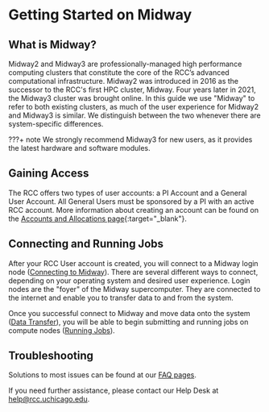 # Getting Started on Midway
<!-- From these links:
https://rcc.uchicago.edu/accounts-allocations -->

## What is Midway?
Midway2 and Midway3 are professionally-managed high performance computing clusters that constitute the core of the RCC’s advanced computational infrastructure. Midway2 was introduced in 2016 as the successor to the RCC's first HPC cluster, Midway. Four years later in 2021, the Midway3 cluster was brought online. In this guide we use "Midway" to refer to both existing clusters, as much of the user experience for Midway2 and Midway3 is similar. We distinguish between the two whenever there are system-specific differences.  

???+ note
    We strongly recommend Midway3 for new users, as it provides the latest hardware and software modules.

## Gaining Access
The RCC offers two types of user accounts: a PI Account and a General User Account. All General Users must be sponsored by a PI with an active RCC account. More information about creating an account can be found on the [Accounts and Allocations page](https://rcc.uchicago.edu/accounts-allocations){:target="_blank"}.

## Connecting and Running Jobs
After your RCC User account is created, you will connect to a Midway login node ([Connecting to Midway](midway_connecting.md)). There are several different ways to connect, depending on your operating system and desired user experience. Login nodes are the "foyer" of the Midway supercomputer. They are connected to the internet and enable you to transfer data to and from the system. 

Once you successful connect to Midway and move data onto the system ([Data Transfer](midway_data_transfer.md)), you will be able to begin submitting and running jobs on compute nodes ([Running Jobs](midway_jobs_overview.md)).

## Troubleshooting

Solutions to most issues can be found at our [FAQ pages](../FAQ/accounts_and_allocations_faq.md).

If you need further assistance, please contact our Help Desk at [help@rcc.uchicago.edu](mailto:help@rcc.uchicago.edu).
